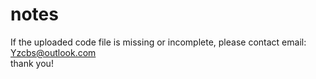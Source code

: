 # notes
If the uploaded code file is missing or incomplete, please contact email: Yzcbs@outlook.com  
thank you!
